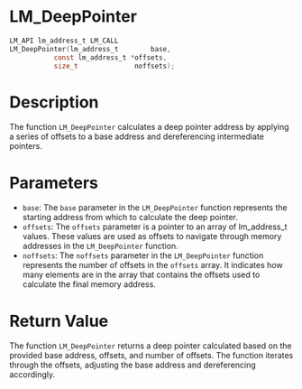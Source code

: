 # LM_DeepPointer

```c
LM_API lm_address_t LM_CALL
LM_DeepPointer(lm_address_t        base,
	       const lm_address_t *offsets,
	       size_t              noffsets);
```

# Description
The function `LM_DeepPointer` calculates a deep pointer address by applying a series of offsets to a
base address and dereferencing intermediate pointers.

# Parameters
 - `base`: The `base` parameter in the `LM_DeepPointer` function represents the starting address
from which to calculate the deep pointer.
 - `offsets`: The `offsets` parameter is a pointer to an array of lm_address_t values. These values
are used as offsets to navigate through memory addresses in the `LM_DeepPointer` function.
 - `noffsets`: The `noffsets` parameter in the `LM_DeepPointer` function represents the number of
offsets in the `offsets` array. It indicates how many elements are in the array that contains the
offsets used to calculate the final memory address.

# Return Value
The function `LM_DeepPointer` returns a deep pointer calculated based on the provided base
address, offsets, and number of offsets. The function iterates through the offsets, adjusting the
base address and dereferencing accordingly.

